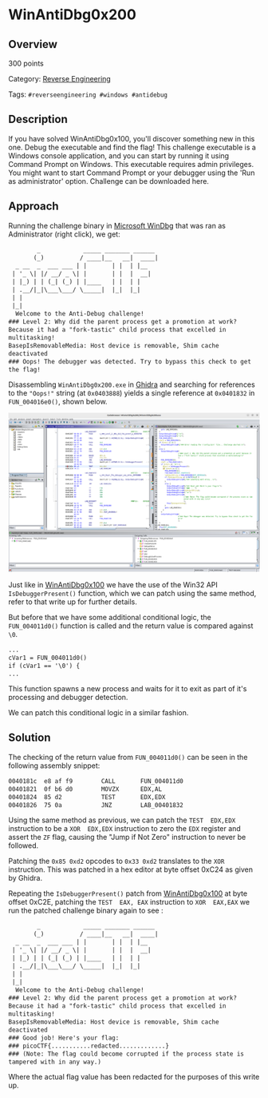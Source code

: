 # WinAntiDbg0x200 #
 
## Overview ##

300 points

Category: [Reverse Engineering](../)

Tags: `#reverseengineering #windows #antidebug`

## Description ##

If you have solved WinAntiDbg0x100, you'll discover something new in this one. Debug the executable and find the flag!
This challenge executable is a Windows console application, and you can start by running it using Command Prompt on Windows.
This executable requires admin privileges. You might want to start Command Prompt or your debugger using the 'Run as administrator' option.
Challenge can be downloaded here.

## Approach ##

Running the challenge binary in [Microsoft WinDbg](https://learn.microsoft.com/en-us/windows-hardware/drivers/debugger/) that was ran as Administrator (right click), we get:

            _            _____ _______ ______  
           (_)          / ____|__   __|  ____| 
      _ __  _  ___ ___ | |       | |  | |__    
     | '_ \| |/ __/ _ \| |       | |  |  __|   
     | |_) | | (_| (_) | |____   | |  | |      
     | .__/|_|\___\___/ \_____|  |_|  |_|      
     | |                                       
     |_|                                       
      Welcome to the Anti-Debug challenge!
    ### Level 2: Why did the parent process get a promotion at work? Because it had a "fork-tastic" child process that excelled in multitasking!
    BasepIsRemovableMedia: Host device is removable, Shim cache deactivated
    ### Oops! The debugger was detected. Try to bypass this check to get the flag!

Disassembling `WinAntiDbg0x200.exe` in [Ghidra](https://ghidra-sre.org) and searching for references to the `"Oops!"` string (at `0x0403888`) yields a single reference at `0x0401832` in `FUN_004016e0()`, shown below.

![Ghidra disassembly Oops! string reference](./ghidra-WinAntiDbg0x200-oops-string.png)

Just like in [WinAntiDbg0x100](../WinAntiDbg0x100/WinAntiDbg0x100.md) we have the use of the Win32 API `IsDebuggerPresent()` function, which we can patch using the same method, refer to that write up for further details.

But before that we have some additional conditional logic, the `FUN_004011d0()` function is called and the return value is compared against `\0`.

    ...
    cVar1 = FUN_004011d0()
    if (cVar1 == '\0') {
    ...

This function spawns a new process and waits for it to exit as part of it's processing and debugger detection.

We can patch this conditional logic in a similar fashion.

## Solution ##

The checking of the return value from `FUN_004011d0()` can be seen in the following assembly snippet:

    0040181c  e8 af f9        CALL       FUN_004011d0
    00401821  0f b6 d0        MOVZX      EDX,AL
    00401824  85 d2           TEST       EDX,EDX
    00401826  75 0a           JNZ        LAB_00401832

Using the same method as previous, we can patch the `TEST  EDX,EDX` instruction to be a `XOR  EDX,EDX` instruction to zero the `EDX` register and assert the `ZF` flag, causing the "Jump if Not Zero" instruction to never be followed.

Patching the `0x85 0xd2` opcodes to `0x33 0xd2` translates to the `XOR` instruction. This was patched in a hex editor at byte offset 0xC24 as given by Ghidra.

Repeating the `IsDebuggerPresent()` patch from [WinAntiDbg0x100](../WinAntiDbg0x100/WinAntiDbg0x100.md) at byte offset 0xC2E, patching the `TEST  EAX, EAX` instruction to `XOR  EAX,EAX` we run the patched challenge binary again to see :

            _            _____ _______ ______  
           (_)          / ____|__   __|  ____| 
      _ __  _  ___ ___ | |       | |  | |__    
     | '_ \| |/ __/ _ \| |       | |  |  __|   
     | |_) | | (_| (_) | |____   | |  | |      
     | .__/|_|\___\___/ \_____|  |_|  |_|      
     | |                                       
     |_|                                       
      Welcome to the Anti-Debug challenge!
    ### Level 2: Why did the parent process get a promotion at work? Because it had a "fork-tastic" child process that excelled in multitasking!
    BasepIsRemovableMedia: Host device is removable, Shim cache deactivated
    ### Good job! Here's your flag:
    ### picoCTF{...........redacted.............}
    ### (Note: The flag could become corrupted if the process state is tampered with in any way.)

Where the actual flag value has been redacted for the purposes of this write up.
